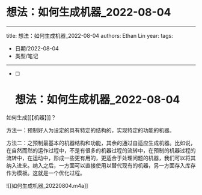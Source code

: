 # 想法：如何生成机器_2022-08-04


---
title: 想法：如何生成机器_2022-08-04
authors: Ethan Lin
year:
tags:
  - 日期/2022-08-04 
  - 类型/笔记 
---



- [ ] # 想法：如何生成机器_2022-08-04

如何生成[[【机器】]]？

方法一：预制好人为设定的具有特定的结构的，实现特定的功能的机器。

方法二：之预制最基本的机器结构和功能，其余的通过自适应生成机器。比如说，在自然而然的运作过程中，不是有很多的机器过程的流转中，在预制的机器过程的流转中，在运动中，形成一些更有用的，更适合于处理问题的机器，我们可以将其纳入进来。纳入之后，一方面可以直接使用以替代现有的机器，另一方面存入库存作为模板。这就是一个优化过程。


![[如何生成机器_20220804.m4a]]
